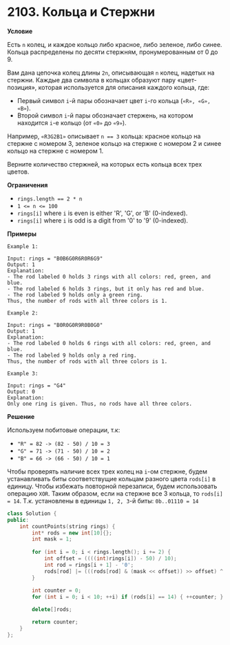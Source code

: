 # 2103. Кольца и Стержни

**Условие**

Есть `n` колец, и каждое кольцо либо красное, либо зеленое, либо синее. Кольца распределены по десяти стержням, пронумерованным от 0 до 9.

Вам дана цепочка колец длины `2n`, описывающая `n` колец, надетых на стержни. Каждые два символа в кольцах образуют пару «цвет-позиция», которая используется для описания каждого кольца, где:

- Первый символ `i`-й пары обозначает цвет `i`-го кольца (`«R», «G», «B»`).
- Второй символ `i`-й пары обозначает стержень, на котором находится `i`-е кольцо (от `«0»` до `«9»`).

Например, `«R3G2B1»` описывает `n == 3` кольца: красное кольцо на стержне с номером 3, зеленое кольцо на стержне с номером 2 и синее кольцо на стержне с номером 1.

Верните количество стержней, на которых есть кольца всех трех цветов.

**Ограничения**
- `rings.length == 2 * n`
- `1 <= n <= 100`
- `rings[i]` where `i` is even is either 'R', 'G', or 'B' (0-indexed).
- `rings[i]` where `i` is odd is a digit from '0' to '9' (0-indexed).


**Примеры**
```
Example 1:

Input: rings = "B0B6G0R6R0R6G9"
Output: 1
Explanation: 
- The rod labeled 0 holds 3 rings with all colors: red, green, and blue.
- The rod labeled 6 holds 3 rings, but it only has red and blue.
- The rod labeled 9 holds only a green ring.
Thus, the number of rods with all three colors is 1.

Example 2:

Input: rings = "B0R0G0R9R0B0G0"
Output: 1
Explanation: 
- The rod labeled 0 holds 6 rings with all colors: red, green, and blue.
- The rod labeled 9 holds only a red ring.
Thus, the number of rods with all three colors is 1.

Example 3:

Input: rings = "G4"
Output: 0
Explanation: 
Only one ring is given. Thus, no rods have all three colors.
```


**Решение**

Используем побитовые операции, т.к:
- `"R" = 82 -> (82 - 50) / 10 = 3`
- `"G" = 71 -> (71 - 50) / 10 = 2`
- `"B" = 66 -> (66 - 50) / 10 = 1`

Чтобы проверять наличие всех трех колец на `i`-ом стержне, будем устанавливать биты соответствущие кольцам разного цвета `rods[i]` в единицу. Чтобы избежать повторной перезаписи, будем использовать операцию `XOR`. Таким образом, если на стержне все 3 кольца, то `rods[i] = 14`. Т.к. установлены в единицы `1, 2, 3`-й биты: `0b..01110 = 14`


```C++
class Solution {
public:
    int countPoints(string rings) {
        int* rods = new int[10]{};
        int mask = 1;
        
        for (int i = 0; i < rings.length(); i += 2) {
            int offset = ((((int)rings[i]) - 50) / 10);
            int rod = rings[i + 1] - '0';
            rods[rod] |= (((rods[rod] & (mask << offset)) >> offset) ^ (mask)) << offset;
        }
        
        int counter = 0;
        for (int i = 0; i < 10; ++i) if (rods[i] == 14) { ++counter; }

        delete[]rods;

        return counter;
    }
};
```




 


 


